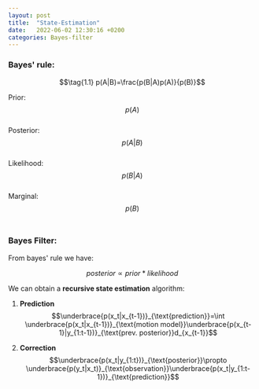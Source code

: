```yaml
---
layout: post
title:  "State-Estimation"
date:   2022-06-02 12:30:16 +0200
categories: Bayes-filter
---
```



### Bayes' rule:

$$\tag{1.1} p(A|B)=\frac{p(B|A)p(A)}{p(B)}$$

Prior: $$p(A)$$ <br>
Posterior: $$p(A|B)$$ <br>
Likelihood: $$p(B|A)$$ <br>
Marginal: $$p(B)$$ <br>

### Bayes Filter:

From bayes' rule we have:

$$posterior \propto prior * likelihood$$

We can obtain a **recursive state estimation** algorithm:
1. **Prediction**<br>
$$\underbrace{p(x_t|x_{t-1})}_{\text{prediction}}=\int \underbrace{p(x_t|x_{t-1})}_{\text{motion model}}\underbrace{p(x_{t-1}|y_{1:t-1})}_{\text{prev. posterior}}d_{x_{t-1}}$$

2. **Correction**<br>
$$\underbrace{p(x_t|y_{1:t})}_{\text{posterior}}\propto \underbrace{p(y_t|x_t)}_{\text{observation}}\underbrace{p(x_t|y_{1:t-1})}_{\text{prediction}}$$